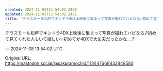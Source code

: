 ```yaml
---
created: 2024-11-08T13:54:02.248Z
updated: 2024-11-08T13:54:02.248Z
title: "テラスモール松戸でキンドラ4DX上映後に集まって写真が撮れてハピなる♪初めて見て[...]"
---
```


<p>テラスモール松戸でキンドラ4DX上映後に集まって写真が撮れてハピなる♪初めて見てくれた人もいて嬉しい✨️初めてが4DXで大丈夫だったかな…？</p>

&mdash; 2024-11-08 13:54:02 UTC

Original URL: https://mastodon.social/@sakuramochi0/113447668432848580
